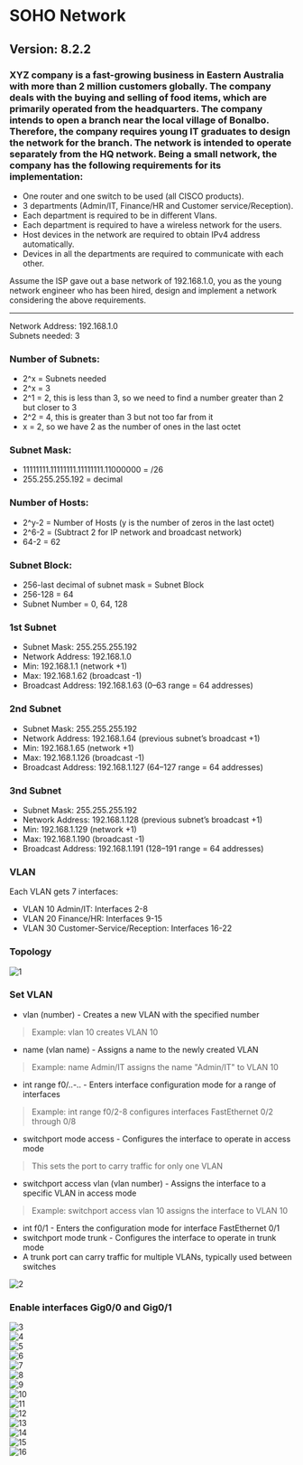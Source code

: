 # SOHO Network
## Version: 8.2.2
### XYZ company is a fast-growing business in Eastern Australia with more than 2 million customers globally. The company deals with the buying and selling of food items, which are primarily operated from the headquarters. The company intends to open a branch near the local village of Bonalbo. Therefore, the company requires young IT graduates to design the network for the branch. The network is intended to operate separately from the HQ network. Being a small network, the company has the following requirements for its implementation:
- One router and one switch to be used (all CISCO products).
- 3 departments (Admin/IT, Finance/HR and Customer service/Reception).
- Each department is required to be in different Vlans.
- Each department is required to have a wireless network for the users.
- Host devices in the network are required to obtain IPv4 address automatically.
- Devices in all the departments are required to communicate with each other.

Assume the ISP gave out a base network of 192.168.1.0, you as the young network engineer who has been hired, design and implement a network considering the above requirements.  
  
--------------------------------------------------------------------------------------------------------------------------------------------------------------------------------

Network Address: 192.168.1.0  
Subnets needed: 3  
  
### Number of Subnets:
- 2^x = Subnets needed  
- 2^x = 3  
- 2^1 = 2, this is less than 3, so we need to find a number greater than 2 but closer to 3  
- 2^2 = 4, this is greater than 3 but not too far from it  
- x = 2, so we have 2 as the number of ones in the last octet  

### Subnet Mask:
- 11111111.11111111.11111111.11000000 = /26
- 255.255.255.192 = decimal

### Number of Hosts:
- 2^y-2 = Number of Hosts (y is the number of zeros in the last octet)
- 2^6-2 = (Subtract 2 for IP network and broadcast network)
- 64-2 = 62

### Subnet Block:
- 256-last decimal of subnet mask = Subnet Block  
- 256-128 = 64  
- Subnet Number = 0, 64, 128   

### 1st Subnet
- Subnet Mask: 255.255.255.192
- Network Address: 192.168.1.0
- Min: 192.168.1.1 (network +1)
- Max: 192.168.1.62 (broadcast -1)
- Broadcast Address: 192.168.1.63 (0–63 range = 64 addresses)

### 2nd Subnet
- Subnet Mask: 255.255.255.192
- Network Address: 192.168.1.64 (previous subnet’s broadcast +1)
- Min: 192.168.1.65 (network +1)
- Max: 192.168.1.126 (broadcast -1)
- Broadcast Address: 192.168.1.127 (64–127 range = 64 addresses)

### 3nd Subnet
- Subnet Mask: 255.255.255.192
- Network Address: 192.168.1.128 (previous subnet’s broadcast +1)
- Min: 192.168.1.129 (network +1)
- Max: 192.168.1.190 (broadcast -1)
- Broadcast Address: 192.168.1.191 (128–191 range = 64 addresses)

### VLAN
Each VLAN gets 7 interfaces:  
- VLAN 10 Admin/IT: Interfaces 2-8
- VLAN 20 Finance/HR: Interfaces 9-15
- VLAN 30 Customer-Service/Reception: Interfaces 16-22

### Topology  
![1](https://github.com/user-attachments/assets/8c88b27d-ac9f-4387-91de-0d17b7d13993)  
### Set VLAN  
- vlan (number) - Creates a new VLAN with the specified number  
> Example: vlan 10 creates VLAN 10  
- name (vlan name) - Assigns a name to the newly created VLAN  
> Example: name Admin/IT assigns the name "Admin/IT" to VLAN 10  
- int range f0/..-.. - Enters interface configuration mode for a range of interfaces  
> Example: int range f0/2-8 configures interfaces FastEthernet 0/2 through 0/8  
- switchport mode access - Configures the interface to operate in access mode  
> This sets the port to carry traffic for only one VLAN  
- switchport access vlan (vlan number) - Assigns the interface to a specific VLAN in access mode  
> Example: switchport access vlan 10 assigns the interface to VLAN 10  
- int f0/1 - Enters the configuration mode for interface FastEthernet 0/1  
- switchport mode trunk - Configures the interface to operate in trunk mode  
- A trunk port can carry traffic for multiple VLANs, typically used between switches  



![2](https://github.com/user-attachments/assets/c1e6cba1-6f5b-4fe5-9bb0-5709dd2d9499)  
### Enable interfaces Gig0/0 and Gig0/1
![3](https://github.com/user-attachments/assets/53645f5b-e9a7-41ca-9ae0-bbfb3ada7ca0)  
![4](https://github.com/user-attachments/assets/d328862b-bc76-4bb8-b6fb-44025f47383d)  
![5](https://github.com/user-attachments/assets/5bf39612-b534-4710-bf1c-1ac5c7c2a4ed)  
![6](https://github.com/user-attachments/assets/3d1ffaae-3d69-4c47-b9fe-49b3e2c47e02)  
![7](https://github.com/user-attachments/assets/5ba31b48-8c59-408e-807a-733c4b0deeae)  
![8](https://github.com/user-attachments/assets/bb9b0ae0-3552-4f15-9969-65c1627f794b)  
![9](https://github.com/user-attachments/assets/aafe10f7-f3ff-417b-bb4c-5d03a0bdb650)  
![10](https://github.com/user-attachments/assets/8e7d9d36-8d52-424f-8217-2cdb7227a9f3)  
![11](https://github.com/user-attachments/assets/0164e10b-f38b-470b-86c5-e62c2b75aecf)  
![12](https://github.com/user-attachments/assets/a47b8c51-f491-4856-afaa-6aebd3a970e9)  
![13](https://github.com/user-attachments/assets/5e7eeb98-d9f8-4789-816e-1827bcb4d185)  
![14](https://github.com/user-attachments/assets/e4ce0e8c-ba7c-4f34-837f-65f30222719a)  
![15](https://github.com/user-attachments/assets/f8185b9a-acc5-4fc9-8f00-116d2345370e)  
![16](https://github.com/user-attachments/assets/1bb6cc59-3527-49e5-b4c8-36d9b23decf9)  
